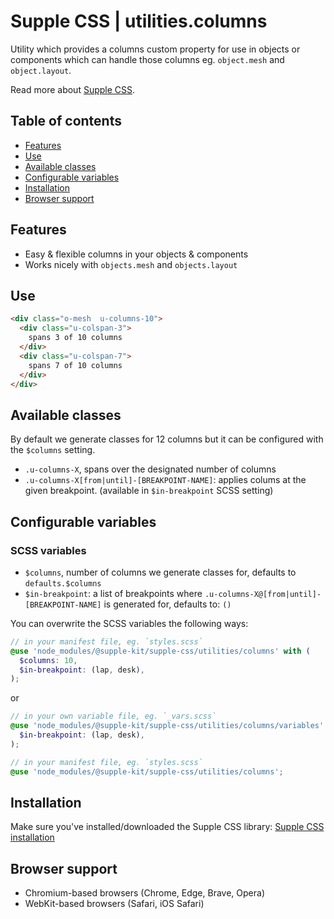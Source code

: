# Supple CSS | utilities.columns

Utility which provides a columns custom property for use in objects or components which can handle those columns eg. `object.mesh` and `object.layout`.

Read more about [Supple CSS](https://github.com/supple-css/supple).

## Table of contents

* [Features](#features)
* [Use](#use)
* [Available classes](#available-classes)
* [Configurable variables](#configurable-variables)
* [Installation](#installation)
* [Browser support](#browser-support)

## Features

* Easy & flexible columns in your objects & components
* Works nicely with `objects.mesh` and `objects.layout`

## Use

```html
<div class="o-mesh  u-columns-10">
  <div class="u-colspan-3">
    spans 3 of 10 columns
  </div>
  <div class="u-colspan-7">
    spans 7 of 10 columns
  </div>
</div>
```


## Available classes
By default we generate classes for 12 columns but it can be configured with the `$columns` setting.

* `.u-columns-X`, spans over the designated number of columns
* `.u-columns-X[from|until]-[BREAKPOINT-NAME]`: applies colums at the given breakpoint. (available in `$in-breakpoint` SCSS setting)


## Configurable variables


### SCSS variables

* `$columns`, number of columns we generate classes for, defaults to `defaults.$columns`
* `$in-breakpoint`: a list of breakpoints where `.u-columns-X@[from|until]-[BREAKPOINT-NAME]` is generated for, defaults to: `()`

You can overwrite the SCSS variables the following ways:

```scss
// in your manifest file, eg. `styles.scss`
@use 'node_modules/@supple-kit/supple-css/utilities/columns' with (
  $columns: 10,
  $in-breakpoint: (lap, desk),
);
```
or
```scss
// in your own variable file, eg. `_vars.scss`
@use 'node_modules/@supple-kit/supple-css/utilities/columns/variables' with (
  $in-breakpoint: (lap, desk),
);

// in your manifest file, eg. `styles.scss`
@use 'node_modules/@supple-kit/supple-css/utilities/columns';
```


## Installation
Make sure you've installed/downloaded the Supple CSS library: [Supple CSS installation](../../#installation)


## Browser support

* Chromium-based browsers (Chrome, Edge, Brave, Opera)
* WebKit-based browsers (Safari, iOS Safari)
